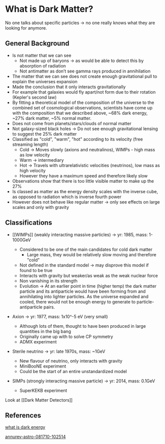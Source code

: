 # What is Dark Matter?
No one talks about specific particles -> no one really knows what they are looking for anymore.

## General Background
-   Is not matter that we can see
	 -   Not made up of baryons → as would be able to detect this by absorption of radiation
	  -   Not antimatter as don’t see gamma rays produced in annihilation
-   The matter that we can see does not create enough gravitational pull to explain the universes expansion
-   Made the conclusion that it only interacts gravitationally
-   For example that galaxies would fly apart/not form due to their rotation (Kepler's second law)
-   By fitting a theoretical model of the composition of the universe to the combined set of cosmological observations, scientists have come up with the composition that we described above, ~68% dark energy, ~27% dark matter, ~5% normal matter.
-   Does not come from planets/stars/clouds of normal matter
-   Not galaxy-sized black holes → Do not see enough gravitational lensing to suggest the 25% dark matter
-   Classified as "cold", "warm", "hot" according to its velocity (free streaming length)
	-   Cold → Moves slowly (axions and neutralinos), WIMPs - high mass as low velocity
	-   Warm → intermediary
	-   Hot → Travels with ultrarelativistic velocities (neutrinos), low mass as high velocity
	-   However they have a maximum speed and therefore likely slow
-   Observations show that there is too little visible matter to make up the 27%
-   Is classed as matter as the energy density scales with the inverse cube, as opposed to radiation which is inverse fourth power
-   However does not behave like regular matter → only see effects on large scales and only with gravity

## Classifications
-   [[WIMPs]] (weakly interacting massive particles) → yr: 1985, mass: 1-1000GeV
	-   Considered to be one of the main candidates for cold dark matter
		-    Large mass, they would be relatively slow moving and therefore "cold"
	-   Not defined in the standard model → may disprove this model if found to be true
	-   Interacts with gravity but weaker/as weak as the weak nuclear force
	-   Non vanishing in its strength
	-   Evolution → At an earlier point in time (higher temp) the dark matter particle and its antiparticle would have been forming from and annihilating into lighter particles. As the universe expanded and cooled, there would not be enough energy to generate to particle-antiparticle pairs.

-   Axion → yr: 1977, mass: 1x10^-5 eV (very small)
	-   Although lots of them, thought to have been produced in large quantities in the big bang
	-   Originally came up with to solve CP symmetry
	-   ADMX experiment
	
-   Sterile neutrino → yr: late 1970s, mass: ~1GeV
	-   New flavour of neutrino, only interacts with gravity
	-   MiniBooNE experiment
	-   Could be the start of an entire unstandardized model

-   SIMPs (strongly interacting massive particle) -> yr: 2014, mass: 0.1GeV
	-   SuperKEKB experiment

Look at [[Dark Matter Detectors]]

## References 
[what is dark energy](https://science.nasa.gov/astrophysics/focus-areas/what-is-dark-energy)
  
[annurev-astro-081710-102514](https://www.annualreviews.org/doi/10.1146/annurev-astro-081710-102514)